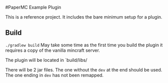 #PaperMC Example Plugin

This is a reference project. It includes the bare minimum setup for a plugin.

## Build

`./gradlew build`
May take some time as the first time you build the plugin it requires a copy
of the vanilla mincraft server.

The plugin will be located in `build/libs/

There will be 2 jar files. The one without the `dev` at the end should be used. 
The one ending in `dev` has not been remapped.
